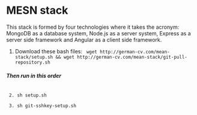 # MESN stack
This stack is formed by four technologies where it takes the acronym: MongoDB as a database system, Node.js as a server system, Express as a server side framework and Angular as a client side framework.

1. Download these bash files:
``` wget http://german-cv.com/mean-stack/setup.sh && wget http://german-cv.com/mean-stack/git-pull-repository.sh```

##### Then run in this order
```

 2. sh setup.sh

 3. sh git-sshkey-setup.sh


